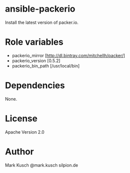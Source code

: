 # ansible-packerio

Install the latest version of packer.io.


# Role variables

- packerio_mirror     [http://dl.bintray.com/mitchellh/packer/]
- packerio_version    [0.5.2]
- packerio_bin_path   [/usr/local/bin]


# Dependencies

None.


# License

Apache Version 2.0


# Author

Mark Kusch @mark.kusch silpion.de


<!-- vim: set ts=4 sw=4 et nofen: -->
